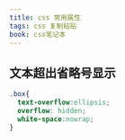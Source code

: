 ```yaml
---
title: css 常用属性
tags: css 复制粘贴
book: css笔记本
---
```


## 文本超出省略号显示

```css
.box{
  text-overflow:ellipsis;
  overflow: hidden;
  white-space:nowrap;
}
```